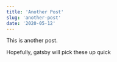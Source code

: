 ```yaml
---
title: 'Another Post'
slug: 'another-post'
date: '2020-05-12'
---
```


This is another post.

Hopefully, gatsby will pick these up quick